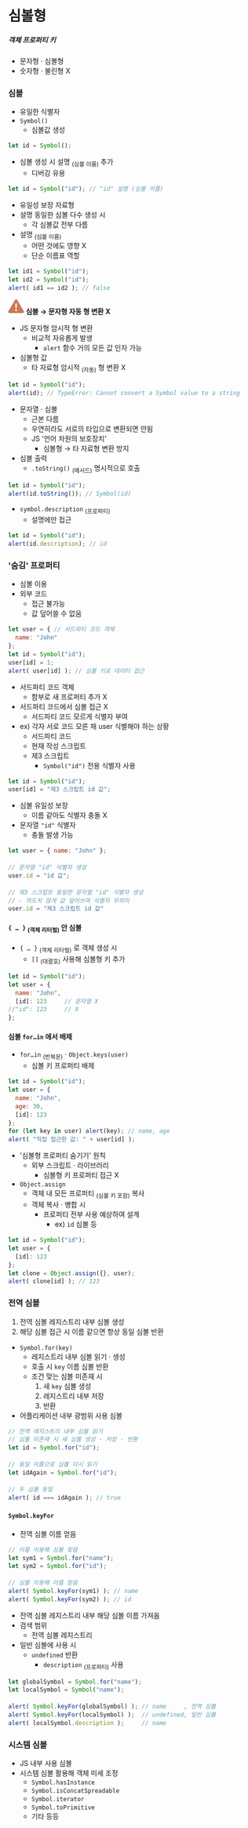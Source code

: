심볼형
=====

##### 객체 프로퍼티 키
- 문자형 · 심볼형
- 숫자형 · 불린형 X

### 심볼
- 유일한 식별자
- `Symbol()`
  - 심볼값 생성
```javascript
let id = Symbol();
```
- 심볼 생성 시 설명 <sub>(심볼 이름)</sub> 추가
  - 디버깅 유용
```javascript
let id = Symbol("id"); // "id" 설명 (심볼 이름)
```
- 유일성 보장 자료형
- 설명 동일한 심볼 다수 생성 시
  - 각 심볼값 전부 다름
- 설명 <sub>(심볼 이름)</sub>
  - 어떤 것에도 영향 X
  - 단순 이름표 역할
```javascript
let id1 = Symbol("id");
let id2 = Symbol("id");
alert( id1 == id2 ); // false
```

<img class="icon" src="../../images/commons/icons/triangle-exclamation-solid.svg" /> **심볼 → 문자형 자동 형 변환 X**

- JS 문자형 암시적 형 변환
  - 비교적 자유롭게 발생
    - `alert` 함수 거의 모든 값 인자 가능
- 심볼형 값
  - 타 자료형 암시적 <sub>(자동)</sub> 형 변환 X
```javascript
let id = Symbol("id");
alert(id); // TypeError: Cannot convert a Symbol value to a string
```
- 문자열 · 심볼
  - 근본 다름
  - 우연히라도 서로의 타입으로 변환되면 안됨
  - JS '언어 차원의 보호장치'
    - 심볼형 → 타 자료형 변환 방지
- 심볼 출력
  - `.toString()` <sub>(메서드)</sub> 명시적으로 호출
```javascript
let id = Symbol("id");
alert(id.toString()); // Symbol(id)
```
- `symbol.description` <sub>(프로퍼티)</sub>
  - 설명에만 접근
```javascript
let id = Symbol("id");
alert(id.description); // id
```

### '숨김' 프로퍼티
- 심볼 이용
- 외부 코드
  - 접근 불가능
  - 값 덮어쓸 수 없음
```javascript
let user = { // 서드파티 코드 객체
  name: "John"
};
let id = Symbol("id");
user[id] = 1;
alert( user[id] ); // 심볼 키로 데이터 접근
```
- 서드파티 코드 객체
  - 함부로 새 프로퍼티 추가 X
- 서드파티 코드에서 심볼 접근 X
  - 서드파티 코드 모르게 식별자 부여
- ex&#41; 각자 서로 코드 모른 채 user 식별해야 하는 상황
  - 서드파티 코드
  - 현재 작성 스크립트
  - 제3 스크립트
    - `Symbol("id")` 전용 식별자 사용
```javascript
let id = Symbol("id");
user[id] = "제3 스크립트 id 값";
```
- 심볼 유일성 보장
  - 이름 같아도 식별자 충돌 X
- 문자열 `"id"` 식별자
  - 충돌 발생 가능
```javascript
let user = { name: "John" };

// 문자열 "id" 식별자 생성
user.id = "id 값";

// 제3 스크립트 동일한 문자열 "id" 식별자 생성
// - 의도치 않게 값 덮어쓰여 식별자 무의미
user.id = "제3 스크립트 id 값"
```

#### `{ … }` <sub>(객체 리터럴)</sub> 안 심볼
- `{ … }` <sub>(객체 리터럴)</sub> 로 객체 생성 시
  - `[]` <sub>(대괄호)</sub> 사용해 심볼형 키 추가
```javascript
let id = Symbol("id");
let user = {
  name: "John",
  [id]: 123     // 문자열 X
//"id": 123     // X
};
```

#### 심볼 `for…in` 에서 배제
- `for…in` <sub>(반복문)</sub> · `Object.keys(user)`
  - 심볼 키 프로퍼티 배제
```javascript
let id = Symbol("id");
let user = {
  name: "John",
  age: 30,
  [id]: 123
};
for (let key in user) alert(key); // name, age
alert( "직접 접근한 값: " + user[id] );
```
- '심볼형 프로퍼티 숨기기' 원칙
  - 외부 스크립트 · 라이브러리
    - 심볼형 키 프로퍼티 접근 X
- `Object.assign`
  - 객체 내 모든 프로퍼티 <sub>(심볼 키 포함)</sub> 복사
  - 객체 복사 · 병합 시
    - 프로퍼티 전부 사용 예상하여 설계
      - ex&#41; `id` 심볼 등
```javascript
let id = Symbol("id");
let user = {
  [id]: 123
};
let clone = Object.assign({}, user);
alert( clone[id] ); // 123
```

### 전역 심볼
1. 전역 심볼 레지스트리 내부 심볼 생성
2. 해당 심볼 접근 시 이름 같으면 항상 동일 심볼 반환
- `Symbol.for(key)`
  - 레지스트리 내부 심볼 읽기 · 생성
  - 호출 시 `key` 이름 심볼 반환
  - 조건 맞는 심볼 미존재 시
    1. 새 `key` 심볼 생성
    2. 레지스트리 내부 저장
    3. 반환
- 어플리케이션 내부 광범위 사용 심볼
```javascript
// 전역 레지스트리 내부 심볼 읽기
// 심볼 미존재 시 새 심볼 생성 · 저장 · 반환
let id = Symbol.for("id");

// 동일 이름으로 심볼 다시 읽기
let idAgain = Symbol.for("id");

// 두 심볼 동일
alert( id === idAgain ); // true
```
#### `Symbol.keyFor`
- 전역 심볼 이름 얻음
```javascript
// 이름 이용해 심볼 찾음
let sym1 = Symbol.for("name");
let sym2 = Symbol.for("id");

// 심볼 이용해 이름 얻음
alert( Symbol.keyFor(sym1) ); // name
alert( Symbol.keyFor(sym2) ); // id
```
- 전역 심볼 레지스트리 내부 해당 심볼 이름 가져옴
- 검색 범위
  - 전역 심볼 레지스트리
- 일반 심볼에 사용 시
  - `undefined` 반환
    - `description` <sub>(프로퍼티)</sub> 사용
```javascript
let globalSymbol = Symbol.for("name");
let localSymbol = Symbol("name");

alert( Symbol.keyFor(globalSymbol) ); // name     , 전역 심볼
alert( Symbol.keyFor(localSymbol) );  // undefined, 일반 심볼
alert( localSymbol.description );     // name
```

### 시스템 심볼
- JS 내부 사용 심볼
- 시스템 심볼 활용해 객체 미세 조정
  - `Symbol.hasInstance`
  - `Symbol.isConcatSpreadable`
  - `Symbol.iterator`
  - `Symbol.toPrimitive`
  - 기타 등등
